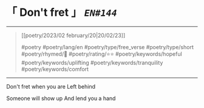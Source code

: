 # &#12300; Don't fret &#12301; *`EN#144`*

---

> [[poetry/2023/02 february/20|20/02/23]]
> 
> #poetry 
> #poetry/lang/en 
> #poetry/type/free_verse #poetry/type/short 
> #poetry/rhymed/🔴 
> #poetry/rating/⭐⭐ 
> #poetry/keywords/hopeful #poetry/keywords/uplifting #poetry/keywords/tranquility #poetry/keywords/comfort

---

Don't fret when you are
Left behind

Someone will show up
And lend you a hand